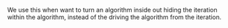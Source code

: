 We use this when want to turn an algorithm inside out hiding the iteration within the algorithm, instead of the driving the algorithm from the iteration.